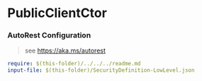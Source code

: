 # PublicClientCtor
### AutoRest Configuration
> see https://aka.ms/autorest

``` yaml
require: $(this-folder)/../../../readme.md
input-file: $(this-folder)/SecurityDefinition-LowLevel.json
```

